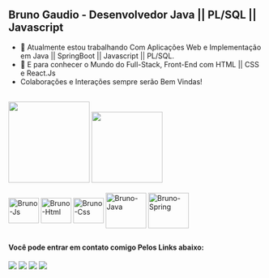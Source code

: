 
<H2>Bruno Gaudio - Desenvolvedor Java || PL/SQL || Javascript</H2>

- 🌱 Atualmente estou trabalhando Com Aplicações Web e Implementação em Java || SpringBoot || Javascript || PL/SQL.
- 🤔 E para conhecer o Mundo do Full-Stack, Front-End com HTML || CSS e React.Js
- Colaborações e Interações sempre serão Bem Vindas! </br></br>

<div style="display: inline_block" "text-align: center">
<img height="160em" src="https://github-readme-stats.vercel.app/api?username=GaudioBruno22&show_icons=true&theme=chartreuse-dark&include_all_commits=true&count_private=true"/>
<img height="140em" src="https://github-readme-stats.vercel.app/api/top-langs/?username=GaudioBruno22&layout=compact&langs_count=16&theme=chartreuse-dark"/>

</div>
<div style="display: inline_block"><br>
  <img align="center" alt="Bruno-Js"     height="50" width="60" src="https://cdn.jsdelivr.net/gh/devicons/devicon/icons/javascript/javascript-original.svg">
  <img align="center" alt="Bruno-Html"   height="50" width="60" src="https://cdn.jsdelivr.net/gh/devicons/devicon/icons/html5/html5-original.svg">
  <img align="center" alt="Bruno-Css"    height="50" width="60" src="https://cdn.jsdelivr.net/gh/devicons/devicon/icons/css3/css3-original.svg">
  <img align="center" alt="Bruno-Java"   height="70" width="80" src="https://cdn.jsdelivr.net/gh/devicons/devicon/icons/java/java-original-wordmark.svg">
  <img align="center" alt="Bruno-Spring" height="70" width="80" src="https://cdn.jsdelivr.net/gh/devicons/devicon/icons/spring/spring-original-wordmark.svg">
 <!- <img align="center" alt="Bruno-Oracle" height="90" width="110" src="https://cdn.jsdelivr.net/gh/devicons/devicon/icons/oracle/oracle-original.svg">
 <!- <img align="right" alt="Bruno-pic" height="180" style="border-radius:600px;" src="https://cdn.picrew.me/shareImg/org/202301/338224_JJwfNWyX.png">
</div>
  
  ##

<div> 
  
  <h4>Você pode entrar em contato comigo Pelos Links abaixo:</h4>

  <a href="https://instagram.com/gaudiobruno" target="_blank"><img src="https://img.shields.io/badge/-Instagram-%23E4405F?style=for-the-badge&logo=instagram&logoColor=white" target="_blank"></a>
<a href="https://discord.gg/HyxrDEMy" target="_blank"><img src="https://img.shields.io/badge/Discord-7289DA?style=for-the-badge&logo=discord&logoColor=white" target="_blank"></a>
  <a href = "mailto:brunogmattos22@gmail.com"><img src="https://img.shields.io/badge/-Gmail-%23333?style=for-the-badge&logo=gmail&logoColor=white" target="_blank"></a>
  <a href="https://www.linkedin.com/in/bruno-gaudio" target="_blank"><img src="https://img.shields.io/badge/-LinkedIn-%230077B5?style=for-the-badge&logo=linkedin&logoColor=white" target="_blank"></a> 


</div>
